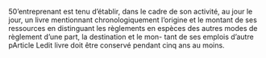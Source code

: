 50’entreprenant est tenu d’établir, dans le cadre de son activité, au jour le jour, un
livre mentionnant chronologiquement l’origine et le montant de ses ressources en distinguant
les règlements en espèces des autres modes de règlement d’une part, la destination et le mon-
tant de ses emplois d’autre pArticle Ledit livre doit être conservé pendant cinq ans au moins.